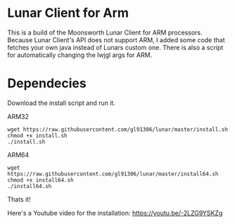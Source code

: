 # Lunar Client for Arm

This is a build of the Moonsworth Lunar Client for ARM processors. Because Lunar Client's API does not support ARM, I added some code that fetches your own java instead of Lunars custom one.
There is also a script for automatically changing the lwjgl args for ARM.

# Dependecies

Download the install script and run it.

ARM32
```
wget https://raw.githubusercontent.com/gl91306/lunar/master/install.sh
chmod +x install.sh
./install.sh
```

ARM64
```
wget https://raw.githubusercontent.com/gl91306/lunar/master/install64.sh
chmod +x install64.sh
./install64.sh
```

Thats it!

Here's a Youtube video for the installation: https://youtu.be/-2LZG9YSKZg
